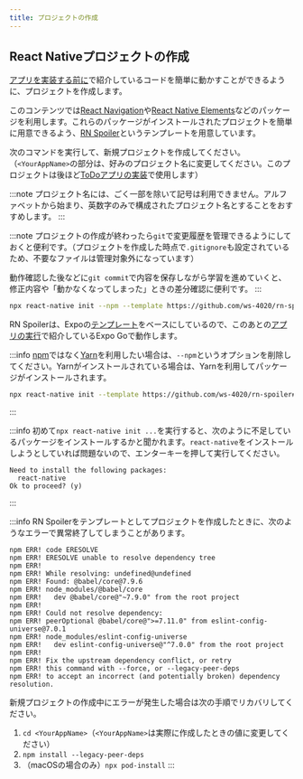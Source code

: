 ```yaml
---
title: プロジェクトの作成
---
```


## React Nativeプロジェクトの作成

[アプリを実装する前に](../basic-concepts.mdx)で紹介しているコードを簡単に動かすことができるように、プロジェクトを作成します。

このコンテンツでは[React Navigation](https://reactnavigation.org/)や[React Native Elements](https://reactnativeelements.com/)などのパッケージを利用します。これらのパッケージがインストールされたプロジェクトを簡単に用意できるよう、[RN Spoiler](https://github.com/ws-4020/rn-spoiler)というテンプレートを用意しています。

次のコマンドを実行して、新規プロジェクトを作成してください。（`<YourAppName>`の部分は、好みのプロジェクト名に変更してください。このプロジェクトは後ほど[ToDoアプリの実装](../todo-app.md)で使用します）

:::note
プロジェクト名には、ごく一部を除いて記号は利用できません。アルファベットから始まり、英数字のみで構成されたプロジェクト名とすることをおすすめします。
:::

:::note
プロジェクトの作成が終わったら`git`で変更履歴を管理できるようにしておくと便利です。（プロジェクトを作成した時点で`.gitignore`も設定されているため、不要なファイルは管理対象外になっています）

動作確認した後などに`git commit`で内容を保存しながら学習を進めていくと、修正内容や「動かなくなってしまった」ときの差分確認に便利です。
:::

```bash
npx react-native init --npm --template https://github.com/ws-4020/rn-spoiler#{@inject: rnSpoilerTag} <YourAppName>
```

RN Spoilerは、Expoの[テンプレート](https://github.com/expo/expo/tree/master/templates)をベースにしているので、このあとの[アプリの実行](./launch-created-app.mdx)で紹介しているExpo Goで動作します。

:::info
[npm](https://www.npmjs.com/)ではなく[Yarn](https://yarnpkg.com/)を利用したい場合は、`--npm`というオプションを削除してください。Yarnがインストールされている場合は、Yarnを利用してパッケージがインストールされます。

```bash
npx react-native init --template https://github.com/ws-4020/rn-spoiler#{@inject: rnSpoilerTag} <YourAppName>
```

:::

:::info
初めて`npx react-native init ...`を実行すると、次のように不足しているパッケージをインストールするかと聞かれます。`react-native`をインストールしようとしていれば問題ないので、エンターキーを押して実行してください。

```console
Need to install the following packages:
  react-native
Ok to proceed? (y)
```

:::

:::info
RN Spoilerをテンプレートとしてプロジェクトを作成したときに、次のようなエラーで異常終了してしまうことがあります。

```console
npm ERR! code ERESOLVE
npm ERR! ERESOLVE unable to resolve dependency tree
npm ERR!
npm ERR! While resolving: undefined@undefined
npm ERR! Found: @babel/core@7.9.6
npm ERR! node_modules/@babel/core
npm ERR!   dev @babel/core@"~7.9.0" from the root project
npm ERR!
npm ERR! Could not resolve dependency:
npm ERR! peerOptional @babel/core@">=7.11.0" from eslint-config-universe@7.0.1
npm ERR! node_modules/eslint-config-universe
npm ERR!   dev eslint-config-universe@"^7.0.0" from the root project
npm ERR!
npm ERR! Fix the upstream dependency conflict, or retry
npm ERR! this command with --force, or --legacy-peer-deps
npm ERR! to accept an incorrect (and potentially broken) dependency resolution.
```

新規プロジェクトの作成中にエラーが発生した場合は次の手順でリカバリしてください。

1. `cd <YourAppName>`（`<YourAppName>`は実際に作成したときの値に変更してください）
2. `npm install --legacy-peer-deps`
3. （macOSの場合のみ）`npx pod-install`
:::
